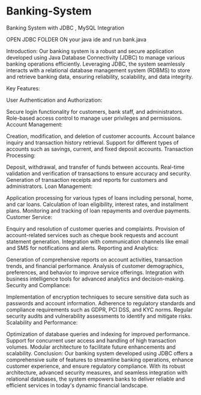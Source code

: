 # Banking-System
Banking System with JDBC , MySQL Integration

OPEN JDBC FOLDER ON your java ide and run bank.java 

Introduction:
Our banking system is a robust and secure application developed using Java Database Connectivity (JDBC) to manage various banking operations efficiently. Leveraging JDBC, the system seamlessly interacts with a relational database management system (RDBMS) to store and retrieve banking data, ensuring reliability, scalability, and data integrity.

Key Features:

User Authentication and Authorization:

Secure login functionality for customers, bank staff, and administrators.
Role-based access control to manage user privileges and permissions.
Account Management:

Creation, modification, and deletion of customer accounts.
Account balance inquiry and transaction history retrieval.
Support for different types of accounts such as savings, current, and fixed deposit accounts.
Transaction Processing:

Deposit, withdrawal, and transfer of funds between accounts.
Real-time validation and verification of transactions to ensure accuracy and security.
Generation of transaction receipts and reports for customers and administrators.
Loan Management:

Application processing for various types of loans including personal, home, and car loans.
Calculation of loan eligibility, interest rates, and installment plans.
Monitoring and tracking of loan repayments and overdue payments.
Customer Service:

Enquiry and resolution of customer queries and complaints.
Provision of account-related services such as cheque book requests and account statement generation.
Integration with communication channels like email and SMS for notifications and alerts.
Reporting and Analytics:

Generation of comprehensive reports on account activities, transaction trends, and financial performance.
Analysis of customer demographics, preferences, and behavior to improve service offerings.
Integration with business intelligence tools for advanced analytics and decision-making.
Security and Compliance:

Implementation of encryption techniques to secure sensitive data such as passwords and account information.
Adherence to regulatory standards and compliance requirements such as GDPR, PCI DSS, and KYC norms.
Regular security audits and vulnerability assessments to identify and mitigate risks.
Scalability and Performance:

Optimization of database queries and indexing for improved performance.
Support for concurrent user access and handling of high transaction volumes.
Modular architecture to facilitate future enhancements and scalability.
Conclusion:
Our banking system developed using JDBC offers a comprehensive suite of features to streamline banking operations, enhance customer experience, and ensure regulatory compliance. With its robust architecture, advanced security measures, and seamless integration with relational databases, the system empowers banks to deliver reliable and efficient services in today's dynamic financial landscape.
